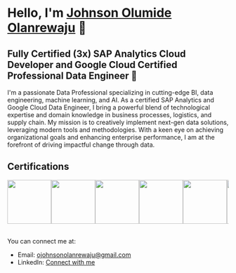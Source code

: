 <!-- ![Header Image](link-to-your-image) -->

# Hello, I'm [Johnson Olumide Olanrewaju](https://www.linkedin.com/in/olumidejohnsono/) 👋

## Fully Certified (3x) SAP Analytics Cloud Developer and Google Cloud Certified Professional Data Engineer 🚀

I'm a passionate Data Professional specializing in cutting-edge BI, data engineering, machine learning, and AI. As a certified SAP Analytics and Google Cloud Data Engineer, I bring a powerful blend of technological expertise and domain knowledge in business processes, logistics, and supply chain. My mission is to creatively implement next-gen data solutions, leveraging modern tools and methodologies. With a keen eye on achieving organizational goals and enhancing enterprise performance, I am at the forefront of driving impactful change through data.

## Certifications

<div style="display: flex; flex-wrap: nowrap; overflow-x: auto;">
    <!-- <img src="https://api.accredible.com/v1/frontend/credential_website_embed_image/badge/70339108" width="100"> -->
    <img src="https://api.accredible.com/v1/frontend/credential_website_embed_image/badge/45954152" width="100">
    <!-- <img src="https://api.accredible.com/v1/frontend/credential_website_embed_image/badge/46779103" width="100"> -->
    <img src="https://api.accredible.com/v1/frontend/credential_website_embed_image/badge/48086053" width="100">
    <img src="https://www.credly.com/earner/earned/badge/9c3c35b1-2859-4714-b994-8a3c9a76967d" width="100">
    <img src="https://www.credly.com/earner/earned/badge/4bae1aa5-aef8-4d8e-a41a-cad8b157b5b5" width="100">
    <img src="https://www.credly.com/earner/earned/badge/76d5e2ff-498a-41ec-9354-5d116513a3e5" width="100">
    <img src="https://www.credly.com/earner/earned/badge/c06a50da-d75a-41df-8077-438d7791e1e2" width="100">
    <img src="https://www.credly.com/earner/earned/badge/bb46ea81-2361-4ffb-ba1f-8a369909bb24" width="100">
    <img src="https://www.credly.com/earner/earned/badge/99313ee1-1e58-40a1-ad0c-bb84b91f3a6a" width="100">
    <!-- <img src="https://api.accredible.com/v1/frontend/credential_website_embed_image/badge/78740854" width="100">
    <img src="https://storage.googleapis.com/bkt-static-content/microsoft-certified-azure-fundamentals.png" width="100">
    <img src="https://storage.googleapis.com/bkt-static-content/hashicorp-certified-terraform-associate-002.png" width="100"> -->
</div>
<br>

You can connect me at:

- Email: [ojohnsonolanrewaju@gmail.com](mailto:ojohnsonolanrewaju@gmail.com)
- LinkedIn: [Connect with me](https://www.linkedin.com/in/olumidejohnsono/)
